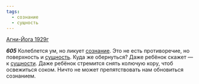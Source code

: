 ```yaml
---
tags:
  - сознание
  - сущность
---
```


[Агни-Йога 1929г](https://127.0.0.1:4002/agni/1929)

___605___
Колеблется ум, но ликует [сознание](../../../tags/#сознание). Это не есть противоречие, но поверхность и [сущность](../../../tags/#сущность). Куда же обернуться? Даже ребёнок скажет — к [сущности](../../../tags/#сущность). Даже ребёнок стремится снять колючую кору, чтоб освежиться соком. Ничто не может препятствовать нам обновиться сознанием.